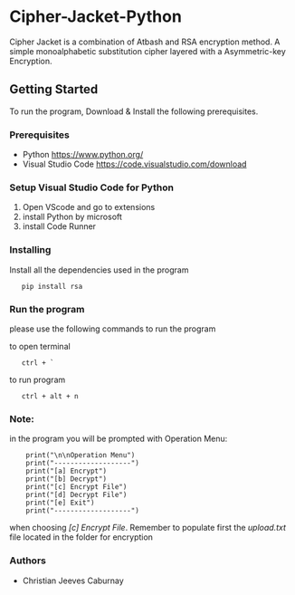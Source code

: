 # Cipher-Jacket-Python
Cipher Jacket is a combination of Atbash and RSA encryption method. A simple monoalphabetic substitution cipher layered with a Asymmetric-key Encryption. 

## Getting Started
To run the program, Download & Install the following prerequisites.

### Prerequisites
 - Python
      https://www.python.org/
 - Visual Studio Code
      https://code.visualstudio.com/download
      
### Setup Visual Studio Code for Python
1. Open VScode and go to extensions
2. install Python by microsoft
3. install Code Runner

### Installing
Install all the dependencies used in the program
```
   pip install rsa
```

### Run the program
please use the following commands to run the program

to open terminal
```
   ctrl + `
```

to run program
```
   ctrl + alt + n
```


### Note:
in the program you will be prompted with Operation Menu:
```
    print("\n\nOperation Menu")
    print("-------------------")
    print("[a] Encrypt")
    print("[b] Decrypt")
    print("[c] Encrypt File")
    print("[d] Decrypt File")
    print("[e] Exit")
    print("-------------------")
```
when choosing *[c] Encrypt File*. Remember to populate first the *upload.txt* file located in the folder for encryption


### Authors
 - Christian Jeeves Caburnay
